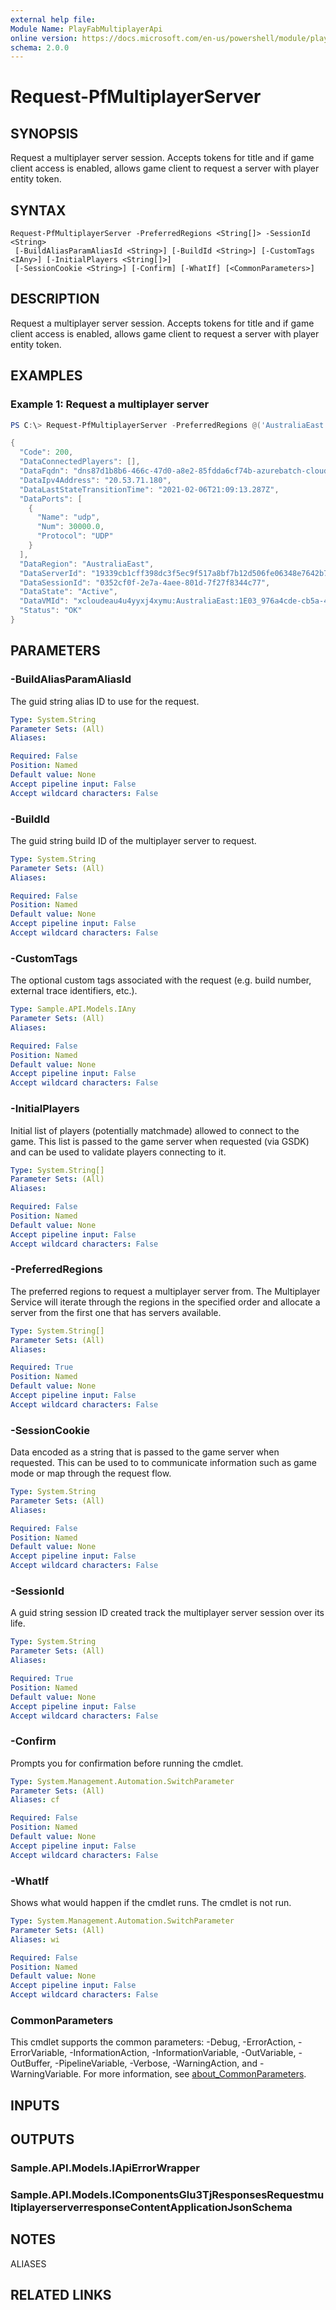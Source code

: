 ```yaml
---
external help file:
Module Name: PlayFabMultiplayerApi
online version: https://docs.microsoft.com/en-us/powershell/module/playfabmultiplayerapi/request-pfmultiplayerserver
schema: 2.0.0
---
```


# Request-PfMultiplayerServer

## SYNOPSIS
Request a multiplayer server session.
Accepts tokens for title and if game client access is enabled, allows game client to request a server with player entity token.

## SYNTAX

```
Request-PfMultiplayerServer -PreferredRegions <String[]> -SessionId <String>
 [-BuildAliasParamAliasId <String>] [-BuildId <String>] [-CustomTags <IAny>] [-InitialPlayers <String[]>]
 [-SessionCookie <String>] [-Confirm] [-WhatIf] [<CommonParameters>]
```

## DESCRIPTION
Request a multiplayer server session.
Accepts tokens for title and if game client access is enabled, allows game client to request a server with player entity token.

## EXAMPLES

### Example 1: Request a multiplayer server
```powershell
PS C:\> Request-PfMultiplayerServer -PreferredRegions @('AustraliaEast', 'WestEurope') -SessionId 0352cf0f-2e7a-4aee-801d-7f27f8344c77 -BuildId 9968f71f-f3ec-49df-82d7-d00b12c92e12 | ConvertTo-Json -depth 5

{
  "Code": 200,
  "DataConnectedPlayers": [],
  "DataFqdn": "dns87d1b8b6-466c-47d0-a8e2-85fdda6cf74b-azurebatch-cloudservice.australiaeast.cloudapp.azure.com",
  "DataIpv4Address": "20.53.71.180",
  "DataLastStateTransitionTime": "2021-02-06T21:09:13.287Z",
  "DataPorts": [
    {
      "Name": "udp",
      "Num": 30000.0,
      "Protocol": "UDP"
    }
  ],
  "DataRegion": "AustraliaEast",
  "DataServerId": "19339cb1cff398dc3f5ec9f517a8bf7b12d506fe06348e7642b7ec31ada4b3fd",
  "DataSessionId": "0352cf0f-2e7a-4aee-801d-7f27f8344c77",
  "DataState": "Active",
  "DataVMId": "xcloudeau4u4yyxj4xymu:AustraliaEast:1E03_976a4cde-cb5a-4423-975f-d8e22e5815ce:tvmps_f12e69e1d9bd29bd0dc0a8ba65e251f0eb739c93c541baee571fd289bcb1a1f2_d",
  "Status": "OK"
}
```



## PARAMETERS

### -BuildAliasParamAliasId
The guid string alias ID to use for the request.

```yaml
Type: System.String
Parameter Sets: (All)
Aliases:

Required: False
Position: Named
Default value: None
Accept pipeline input: False
Accept wildcard characters: False
```

### -BuildId
The guid string build ID of the multiplayer server to request.

```yaml
Type: System.String
Parameter Sets: (All)
Aliases:

Required: False
Position: Named
Default value: None
Accept pipeline input: False
Accept wildcard characters: False
```

### -CustomTags
The optional custom tags associated with the request (e.g.
build number, external trace identifiers, etc.).

```yaml
Type: Sample.API.Models.IAny
Parameter Sets: (All)
Aliases:

Required: False
Position: Named
Default value: None
Accept pipeline input: False
Accept wildcard characters: False
```

### -InitialPlayers
Initial list of players (potentially matchmade) allowed to connect to the game.
This list is passed to the game server when requested (via GSDK) and can be used to validate players connecting to it.

```yaml
Type: System.String[]
Parameter Sets: (All)
Aliases:

Required: False
Position: Named
Default value: None
Accept pipeline input: False
Accept wildcard characters: False
```

### -PreferredRegions
The preferred regions to request a multiplayer server from.
The Multiplayer Service will iterate through the regions in the specified order and allocate a server from the first one that has servers available.

```yaml
Type: System.String[]
Parameter Sets: (All)
Aliases:

Required: True
Position: Named
Default value: None
Accept pipeline input: False
Accept wildcard characters: False
```

### -SessionCookie
Data encoded as a string that is passed to the game server when requested.
This can be used to to communicate information such as game mode or map through the request flow.

```yaml
Type: System.String
Parameter Sets: (All)
Aliases:

Required: False
Position: Named
Default value: None
Accept pipeline input: False
Accept wildcard characters: False
```

### -SessionId
A guid string session ID created track the multiplayer server session over its life.

```yaml
Type: System.String
Parameter Sets: (All)
Aliases:

Required: True
Position: Named
Default value: None
Accept pipeline input: False
Accept wildcard characters: False
```

### -Confirm
Prompts you for confirmation before running the cmdlet.

```yaml
Type: System.Management.Automation.SwitchParameter
Parameter Sets: (All)
Aliases: cf

Required: False
Position: Named
Default value: None
Accept pipeline input: False
Accept wildcard characters: False
```

### -WhatIf
Shows what would happen if the cmdlet runs.
The cmdlet is not run.

```yaml
Type: System.Management.Automation.SwitchParameter
Parameter Sets: (All)
Aliases: wi

Required: False
Position: Named
Default value: None
Accept pipeline input: False
Accept wildcard characters: False
```

### CommonParameters
This cmdlet supports the common parameters: -Debug, -ErrorAction, -ErrorVariable, -InformationAction, -InformationVariable, -OutVariable, -OutBuffer, -PipelineVariable, -Verbose, -WarningAction, and -WarningVariable. For more information, see [about_CommonParameters](http://go.microsoft.com/fwlink/?LinkID=113216).

## INPUTS

## OUTPUTS

### Sample.API.Models.IApiErrorWrapper

### Sample.API.Models.IComponentsGlu3TjResponsesRequestmultiplayerserverresponseContentApplicationJsonSchema

## NOTES

ALIASES

## RELATED LINKS

